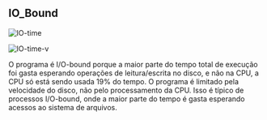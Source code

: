 ## IO_Bound

![IO-time](https://github.com/user-attachments/assets/10b48012-b401-49c6-afb1-8c063e487da5)


![IO-time-v](https://github.com/user-attachments/assets/515a770f-0c62-4c8e-a7c7-63b2f3523630)

O programa é I/O-bound porque a maior parte do tempo total de execução foi gasta esperando operações de leitura/escrita no disco, e não na CPU, a CPU só está sendo usada 19% do tempo. 
O programa é limitado pela velocidade do disco, não pelo processamento da CPU. Isso é típico de processos I/O-bound, onde a maior parte do tempo é gasta esperando acessos ao sistema de arquivos.
